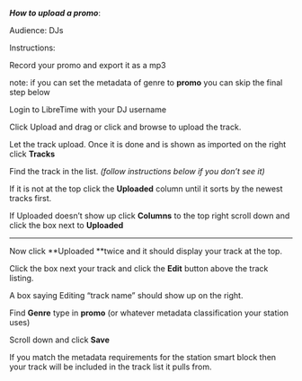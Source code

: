 ***How to upload a promo***:

Audience: DJs

Instructions:

Record your promo and export it as a mp3

note: if you can set the metadata of genre to **promo** you can skip the
final step below

Login to LibreTime with your DJ username

Click Upload and drag or click and browse to upload the track.

Let the track upload. Once it is done and is shown as imported on the
right click **Tracks**

Find the track in the list. *(follow instructions below if you don’t see
it)*

If it is not at the top click the **Uploaded** column until it sorts by
the newest tracks first.

If Uploaded doesn’t show up click **Columns** to the top right scroll
down and click the box next to **Uploaded**

****

Now click **Uploaded **twice and it should display your track at the
top.

Click the box next your track and click the **Edit** button above the
track listing.

A box saying Editing “track name” should show up on the right.

Find **Genre** type in **promo** (or whatever metadata classification
your station uses)

Scroll down and click **Save**

If you match the metadata requirements for the station smart block then
your track will be included in the track list it pulls from.
